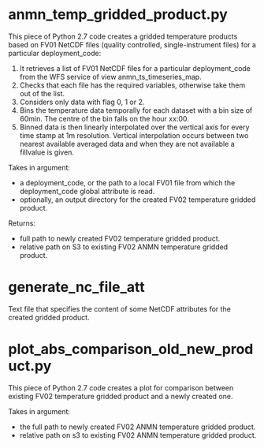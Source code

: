 # anmn_temp_gridded_product.py

This piece of Python 2.7 code creates a gridded temperature products based on FV01 NetCDF files (quality controlled, single-instrument files) for a particular deployment_code:
1. It retrieves a list of FV01 NetCDF files for a particular deployment_code from the WFS service of view anmn_ts_timeseries_map.
2. Checks that each file has the required variables, otherwise take them out of the list.
3. Considers only data with flag 0, 1 or 2.
4. Bins the temperature data temporally for each dataset with a bin size of 60min. The centre of the bin falls on the hour xx:00.
5. Binned data is then linearly interpolated over the vertical axis for every time stamp at 1m resolution. Vertical interpolation occurs between two nearest available averaged data and when they are not available a fillvalue is given.

Takes in argument:
- a deployment_code, or the path to a local FV01 file from which the deployment_code global attribute is read.
- optionally, an output directory for the created FV02 temperature gridded product.

Returns:
- full path to newly created FV02 temperature gridded product.
- relative path on S3 to existing FV02 ANMN temperature gridded product.

# generate_nc_file_att

Text file that specifies the content of some NetCDF attributes for the created gridded product.

# plot_abs_comparison_old_new_product.py

This piece of Python 2.7 code creates a plot for comparison between existing FV02 temperature gridded product and a newly created one.

Takes in argument:
- the full path to newly created FV02 ANMN temperature gridded product.
- relative path on s3 to existing FV02 ANMN temperature gridded product.

